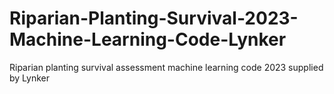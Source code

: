 # Riparian-Planting-Survival-2023-Machine-Learning-Code-Lynker
Riparian planting survival assessment machine learning code 2023 supplied by Lynker
